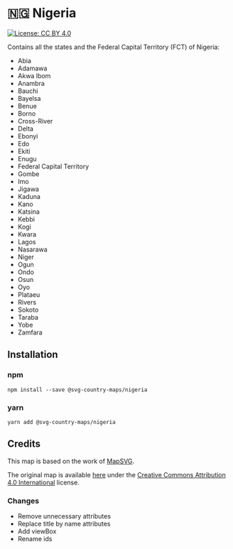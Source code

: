 # 🇳🇬 Nigeria

[![License: CC BY 4.0](https://img.shields.io/badge/License-CC%20BY%204.0-blue.svg)](https://creativecommons.org/licenses/by/4.0/)

Contains all the states and the Federal Capital Territory (FCT) of Nigeria:
* Abia
* Adamawa
* Akwa Ibom
* Anambra
* Bauchi
* Bayelsa
* Benue
* Borno
* Cross-River
* Delta
* Ebonyi
* Edo
* Ekiti
* Enugu
* Federal Capital Territory
* Gombe
* Imo
* Jigawa
* Kaduna
* Kano
* Katsina
* Kebbi
* Kogi
* Kwara
* Lagos
* Nasarawa
* Niger
* Ogun
* Ondo
* Osun
* Oyo
* Plataeu
* Rivers
* Sokoto
* Taraba
* Yobe
* Zamfara

## Installation

### npm

`npm install --save @svg-country-maps/nigeria`

### yarn

`yarn add @svg-country-maps/nigeria`

## Credits

This map is based on the work of [MapSVG](https://mapsvg.com).

The original map is available [here](https://mapsvg.com/maps/nigeria) under the [Creative Commons Attribution 4.0 International](https://creativecommons.org/licenses/by/4.0/) license.

### Changes

* Remove unnecessary attributes
* Replace title by name attributes
* Add viewBox
* Rename ids
